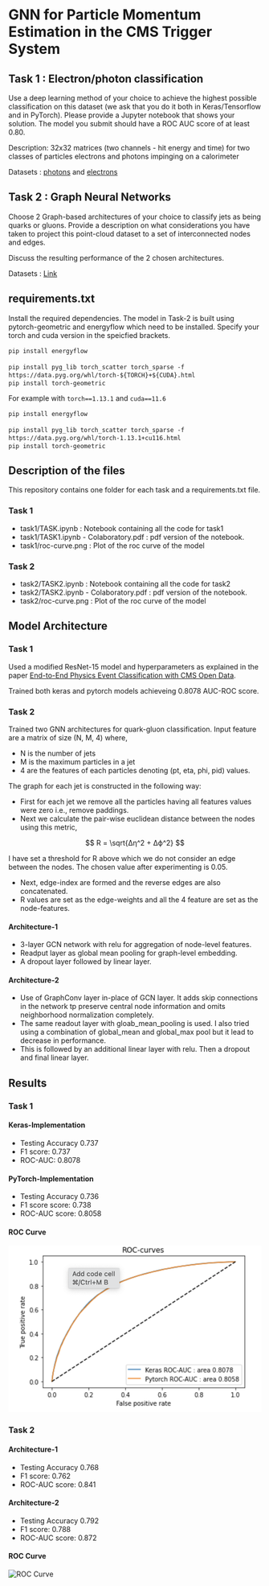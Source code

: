 # GNN for Particle Momentum Estimation in the CMS Trigger System

## Task 1 : Electron/photon classification

Use a deep learning method of your choice to achieve the highest possible
classification on this dataset (we ask that you do it both in Keras/Tensorflow and in
PyTorch). Please provide a Jupyter notebook that shows your solution. The model you
submit should have a ROC AUC score of at least 0.80.

Description: 32x32 matrices (two channels - hit energy and time) for two classes of
particles electrons and photons impinging on a calorimeter

Datasets : [photons](https://cernbox.cern.ch/files/public/show/AtBT8y4MiQYFcgc?sort-by=name&sort-dir=asc&items-per-page=100) and [electrons](https://cernbox.cern.ch/files/public/show/FbXw3V4XNyYB3oA?sort-by=name&sort-dir=asc&items-per-page=100)

## Task 2 : Graph Neural Networks

Choose 2 Graph-based architectures of your choice to classify jets as being
quarks or gluons. Provide a description on what considerations you have taken to
project this point-cloud dataset to a set of interconnected nodes and edges.

Discuss the resulting performance of the 2 chosen architectures.

Datasets : [Link](https://zenodo.org/record/3164691#.Yik7G99MHrB)

## requirements.txt

Install the required dependencies. The model in Task-2 is built using pytorch-geometric and energyflow which need to be installed. Specify your torch and cuda version in the speicfied brackets.

```pip
pip install energyflow

pip install pyg_lib torch_scatter torch_sparse -f https://data.pyg.org/whl/torch-${TORCH}+${CUDA}.html 
pip install torch-geometric
```

For example with ```torch==1.13.1``` and ```cuda==11.6```

```pip
pip install energyflow

pip install pyg_lib torch_scatter torch_sparse -f https://data.pyg.org/whl/torch-1.13.1+cu116.html
pip install torch-geometric
```

## Description of the files

This repository contains one folder for each task and a requirements.txt file.

### Task 1 <br>
- task1/TASK.ipynb : Notebook containing all the code for task1
- task1/TASK1.ipynb - Colaboratory.pdf : pdf version of the notebook.
- task1/roc-curve.png : Plot of the roc curve of the model

### Task 2 <br>
- task2/TASK2.ipynb : Notebook containing all the code for task2
- task2/TASK2.ipynb - Colaboratory.pdf : pdf version of the notebook.
- task2/roc-curve.png : Plot of the roc curve of the model


## Model Architecture

### Task 1 

Used a modified ResNet-15 model and hyperparameters as explained in the paper [End-to-End Physics Event Classification with CMS Open Data](https://arxiv.org/abs/1807.11916). <br>

Trained both keras and pytorch models achieveing 0.8078 AUC-ROC score.

### Task 2

Trained two GNN architectures for quark-gluon classification. Input feature are a matrix of size (N, M, 4) where,
   - N is the number of jets <br>
   - M is the maximum particles in a jet <br>
   - 4 are the features of each particles denoting (pt, eta, phi, pid) values. <br> 

The graph for each jet is constructed in the following way: 

  - First for each jet we remove all the particles having all features values were zero i.e., remove paddings.
  - Next we calculate the pair-wise euclidean distance between the nodes using this metric,

$$ R = \sqrt{Δη^2 + Δϕ^2} $$

I have set a threshold for R above which we do not consider an edge between the nodes. The chosen value after experimenting is 0.05.

  - Next, edge-index are formed and the reverse edges are also concatenated. 
  - R values are set as the edge-weights and all the 4 feature are set as the node-features.

#### Architecture-1

- 3-layer GCN network with relu for aggregation of node-level features.
- Readput layer as global mean pooling for graph-level embedding.
- A dropout layer followed by linear layer.

#### Architecture-2

- Use of GraphConv layer in-place of GCN layer. It adds skip connections in the network tp preserve central node information and omits neighborhood normalization completely.
- The same readout layer with gloab_mean_pooling is used. I also tried using a combination of global_mean and global_max pool but it lead to decrease in performance.
- This is followed by an additional linear layer with relu. Then a dropout and final linear layer.

## Results

### Task 1

#### Keras-Implementation
- Testing Accuracy 0.737
- F1 score: 0.737
- ROC-AUC: 0.8078

#### PyTorch-Implementation
- Testing Accuracy 0.736
- F1 score score: 0.738
- ROC-AUC score: 0.8058

#### ROC Curve

![ROC Curve](task1/roc-curve.png)

### Task 2

#### Architecture-1
- Testing Accuracy 0.768
- F1 score: 0.762
- ROC-AUC score: 0.841

#### Architecture-2
- Testing Accuracy 0.792
- F1 score: 0.788
- ROC-AUC score: 0.872

#### ROC Curve

![ROC Curve](task2/roc-curve.png)







